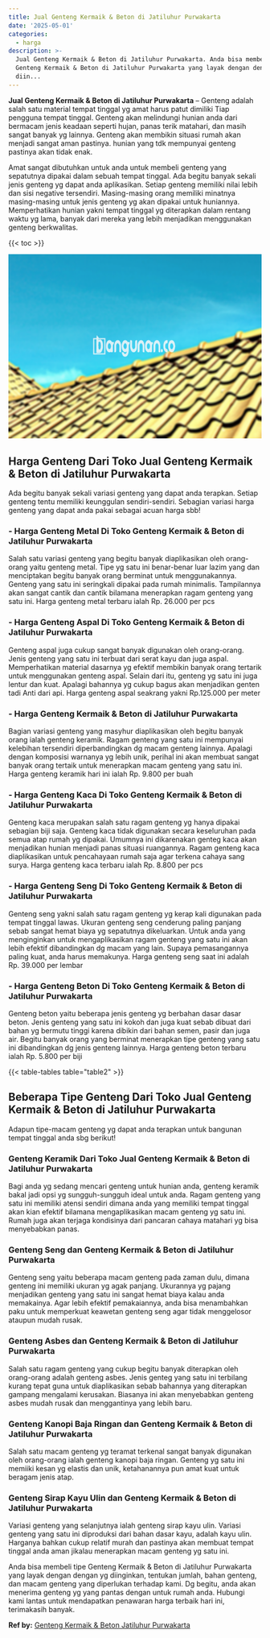 ```yaml
---
title: Jual Genteng Kermaik & Beton di Jatiluhur Purwakarta
date: '2025-05-01'
categories:
  - harga
description: >-
  Jual Genteng Kermaik & Beton di Jatiluhur Purwakarta. Anda bisa membeli tipe
  Genteng Kermaik & Beton di Jatiluhur Purwakarta yang layak dengan dengan yg
  diin...
---
```


**Jual Genteng Kermaik & Beton di Jatiluhur Purwakarta** – Genteng adalah salah satu material tempat tinggal yg amat harus patut dimiliki Tiap pengguna tempat tinggal. Genteng akan melindungi hunian anda dari bermacam jenis keadaan seperti hujan, panas terik matahari, dan masih sangat banyak yg lainnya. Genteng akan membikin situasi rumah akan menjadi sangat aman pastinya. hunian yang tdk mempunyai genteng pastinya akan tidak enak.

Amat sangat dibutuhkan untuk anda untuk membeli genteng yang sepatutnya dipakai dalam sebuah tempat tinggal. Ada begitu banyak sekali jenis genteng yg dapat anda aplikasikan. Setiap genteng memiliki nilai lebih dan sisi negative tersendiri. Masing-masing orang memiliki minatnya masing-masing untuk jenis genteng yg akan dipakai untuk huniannya. Memperhatikan hunian yakni tempat tinggal yg diterapkan dalam rentang waktu yg lama, banyak dari mereka yang lebih menjadikan menggunakan genteng berkwalitas.

{{< toc >}}

![Jual Genteng Kermaik & Beton di Jatiluhur Purwakarta](/images/genteng-minimalis-murah27.png)

## Harga Genteng Dari Toko Jual Genteng Kermaik & Beton di Jatiluhur Purwakarta

Ada begitu banyak sekali variasi genteng yang dapat anda terapkan. Setiap genteng tentu memiliki keunggulan sendiri-sendiri. Sebagian variasi harga genteng yang dapat anda pakai sebagai acuan harga sbb!

### \- Harga Genteng Metal Di Toko Genteng Kermaik & Beton di Jatiluhur Purwakarta

Salah satu variasi genteng yang begitu banyak diaplikasikan oleh orang-orang yaitu genteng metal. Tipe yg satu ini benar-benar luar lazim yang dan menciptakan begitu banyak orang berminat untuk menggunakannya. Genteng yang satu ini seringkali dipakai pada rumah minimalis. Tampilannya akan sangat cantik dan cantik bilamana menerapkan ragam genteng yang satu ini. Harga genteng metal terbaru ialah Rp. 26.000 per pcs

### \- Harga Genteng Aspal Di Toko Genteng Kermaik & Beton di Jatiluhur Purwakarta

Genteng aspal juga cukup sangat banyak digunakan oleh orang-orang. Jenis genteng yang satu ini terbuat dari serat kayu dan juga aspal. Memperhatikan material dasarnya yg efektif membikin banyak orang tertarik untuk menggunakan genteng aspal. Selain dari itu, genteng yg satu ini juga lentur dan kuat. Apalagi bahannya yg cukup bagus akan menjadikan genten tadi Anti dari api. Harga genteng aspal seakrang yakni Rp.125.000 per meter

### \- Harga Genteng Kermaik & Beton di Jatiluhur Purwakarta

Bagian variasi genteng yang masyhur diaplikasikan oleh begitu banyak orang ialah genteng keramik. Ragam genteng yang satu ini mempunyai kelebihan tersendiri diperbandingkan dg macam genteng lainnya. Apalagi dengan komposisi warnanya yg lebih unik, perihal ini akan membuat sangat banyak orang tertaik untuk menerapkan macam genteng yang satu ini. Harga genteng keramik hari ini ialah Rp. 9.800 per buah

### \- Harga Genteng Kaca Di Toko Genteng Kermaik & Beton di Jatiluhur Purwakarta

Genteng kaca merupakan salah satu ragam genteng yg hanya dipakai sebagian biji saja. Genteng kaca tidak digunakan secara keseluruhan pada semua atap rumah yg dipakai. Umumnya ini dikarenakan genteg kaca akan menjadikan hunian menjadi panas situasi ruangannya. Ragam genteng kaca diaplikasikan untuk pencahayaan rumah saja agar terkena cahaya sang surya. Harga genteng kaca terbaru ialah Rp. 8.800 per pcs

### \- Harga Genteng Seng Di Toko Genteng Kermaik & Beton di Jatiluhur Purwakarta

Genteng seng yakni salah satu ragam genteng yg kerap kali digunakan pada tempat tinggal lawas. Ukuran genteng seng cenderung paling panjang sebab sangat hemat biaya yg sepatutnya dikeluarkan. Untuk anda yang menginginkan untuk mengaplikasikan ragam genteng yang satu ini akan lebih efektif dibandingkan dg macam yang lain. Supaya pemasangannya paling kuat, anda harus memakunya. Harga genteng seng saat ini adalah Rp. 39.000 per lembar

### \- Harga Genteng Beton Di Toko Genteng Kermaik & Beton di Jatiluhur Purwakarta

Genteng beton yaitu beberapa jenis genteng yg berbahan dasar dasar beton. Jenis genteng yang satu ini kokoh dan juga kuat sebab dibuat dari bahan yg bermutu tinggi karena dibikin dari bahan semen, pasir dan juga air. Begitu banyak orang yang berminat menerapkan tipe genteng yang satu ini dibandingkan dg jenis genteng lainnya. Harga genteng beton terbaru ialah Rp. 5.800 per biji

{{< table-tables table="table2" >}}

## Beberapa Tipe Genteng Dari Toko Jual Genteng Kermaik & Beton di Jatiluhur Purwakarta

Adapun tipe-macam genteng yg dapat anda terapkan untuk bangunan tempat tinggal anda sbg berikut!

### Genteng Keramik Dari Toko Jual Genteng Kermaik & Beton di Jatiluhur Purwakarta

Bagi anda yg sedang mencari genteng untuk hunian anda, genteng keramik bakal jadi opsi yg sungguh-sungguh ideal untuk anda. Ragam genteng yang satu ini memiliki atensi sendiri dimana anda yang memiliki tempat tinggal akan kian efektif bilamana mengaplikasikan macam genteng yg satu ini. Rumah juga akan terjaga kondisinya dari pancaran cahaya matahari yg bisa menyebabkan panas.

### Genteng Seng dan Genteng Kermaik & Beton di Jatiluhur Purwakarta

Genteng seng yaitu beberapa macam genteng pada zaman dulu, dimana genteng ini memiliki ukuran yg agak panjang. Ukurannya yg pajang menjadikan genteng yang satu ini sangat hemat biaya kalau anda memakainya. Agar lebih efektif pemakaiannya, anda bisa menambahkan paku untuk memperkuat keawetan genteng seng agar tidak menggelosor ataupun mudah rusak.

### Genteng Asbes dan Genteng Kermaik & Beton di Jatiluhur Purwakarta

Salah satu ragam genteng yang cukup begitu banyak diterapkan oleh orang-orang adalah genteng asbes. Jenis genteg yang satu ini terbilang kurang tepat guna untuk diaplikasikan sebab bahannya yang diterapkan gampang mengalami kerusakan. Biasanya ini akan menyebabkan genteng asbes mudah rusak dan menggantinya yang lebih baru.

### Genteng Kanopi Baja Ringan dan Genteng Kermaik & Beton di Jatiluhur Purwakarta

Salah satu macam genteng yg teramat terkenal sangat banyak digunakan oleh orang-orang ialah genteng kanopi baja ringan. Genteng yg satu ini memiiki kesan yg elastis dan unik, ketahanannya pun amat kuat untuk beragam jenis atap.

### Genteng Sirap Kayu Ulin dan Genteng Kermaik & Beton di Jatiluhur Purwakarta

Variasi genteng yang selanjutnya ialah genteng sirap kayu ulin. Variasi genteng yang satu ini diproduksi dari bahan dasar kayu, adalah kayu ulin. Harganya bahkan cukup relatif murah dan pastinya akan membuat tempat tinggal anda aman jikalau menerapkan macam genteng yg satu ini.

Anda bisa membeli tipe Genteng Kermaik & Beton di Jatiluhur Purwakarta yang layak dengan dengan yg diinginkan, tentukan jumlah, bahan genteng, dan macam genteng yang diperlukan terhadap kami. Dg begitu, anda akan menerima genteng yg yang pantas dengan untuk rumah anda. Hubungi kami lantas untuk mendapatkan penawaran harga terbaik hari ini, terimakasih banyak.

**Ref by:**  [Genteng Kermaik & Beton  Jatiluhur Purwakarta](https://id.wikipedia.org/wiki/Genteng)
